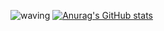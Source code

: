 ![waving](https://capsule-render.vercel.app/api?type=waving&height=200&text=welcome!&fontAlign=50&fontAlignY=40&color=FBFACD&fontColor=FFACC7&desc=miinha%27s%20Github%20profile.)
[![Anurag's GitHub stats](https://github-readme-stats.vercel.app/api?username=miinha)](https://github.com/miinha/github-readme-stats) 
